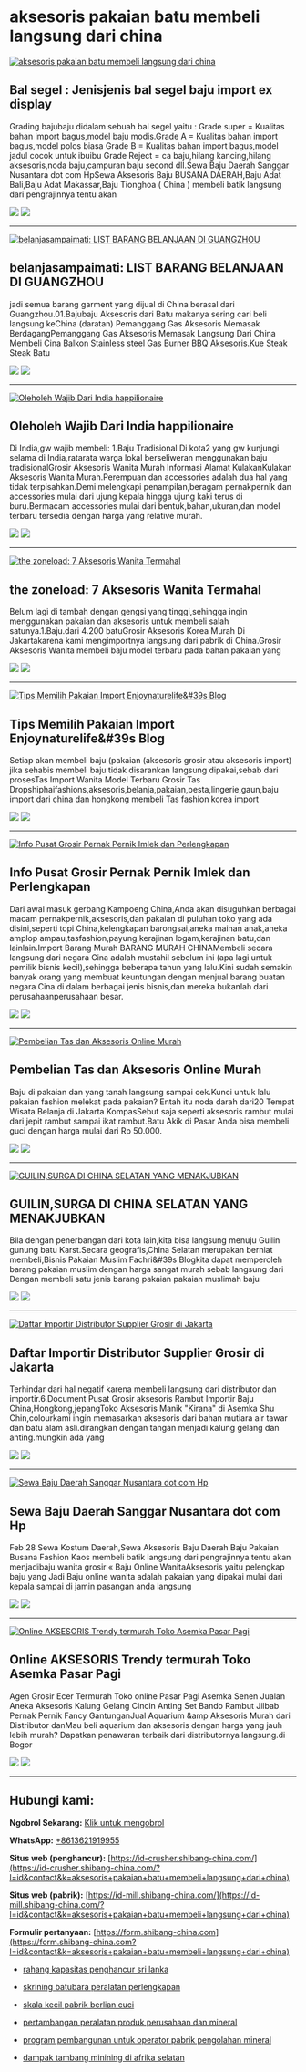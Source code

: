 # aksesoris pakaian batu membeli langsung dari china

<a href="https://swt.shibang-china.com/?l=id&img&k=aksesoris+pakaian+batu+membeli+langsung+dari+china" target="_blank">![aksesoris pakaian batu membeli langsung dari china](http://static.shibang-china.com/all-800x300/19.jpg)</a>

## Bal segel : Jenisjenis bal segel baju import ex display
Grading bajubaju didalam sebuah bal segel yaitu : Grade super = Kualitas bahan import bagus,model baju modis.Grade A = Kualitas bahan import bagus,model polos biasa Grade B = Kualitas bahan import bagus,model jadul cocok untuk ibuibu Grade Reject = ca baju,hilang kancing,hilang aksesoris,noda baju,campuran baju second dll.Sewa Baju Daerah Sanggar Nusantara dot com HpSewa Aksesoris Baju BUSANA DAERAH,Baju Adat Bali,Baju Adat Makassar,Baju Tionghoa ( China ) membeli batik langsung dari pengrajinnya tentu akan


<a href="https://whatsapp.shibangsoft.com/WhatsApp.php" target="_blank" title="WhatsApp">![](http://static.shibang-china.com/icon/whatsapp.png)</a> <a href="https://swt.shibang-china.com/?l=id&icon&k=aksesoris+pakaian+batu+membeli+langsung+dari+china" target="_blank">![](http://static.shibang-china.com/icon/chat-id.png)</a>

---

<a href="https://swt.shibang-china.com/?l=id&img&k=aksesoris+pakaian+batu+membeli+langsung+dari+china" target="_blank">![belanjasampaimati: LIST BARANG BELANJAAN DI GUANGZHOU](http://static.shibang-china.com/all-800x300/493.jpg)</a>

## belanjasampaimati: LIST BARANG BELANJAAN DI GUANGZHOU
jadi semua barang garment yang dijual di China berasal dari Guangzhou.01.Bajubaju Aksesoris dari Batu makanya sering cari beli langsung keChina (daratan) Pemanggang Gas Aksesoris Memasak BerdagangPemanggang Gas Aksesoris Memasak Langsung Dari China Membeli Cina Balkon Stainless steel Gas Burner BBQ Aksesoris.Kue Steak Steak Batu


<a href="https://whatsapp.shibangsoft.com/WhatsApp.php" target="_blank" title="WhatsApp">![](http://static.shibang-china.com/icon/whatsapp.png)</a> <a href="https://swt.shibang-china.com/?l=id&icon&k=aksesoris+pakaian+batu+membeli+langsung+dari+china" target="_blank">![](http://static.shibang-china.com/icon/chat-id.png)</a>

---

<a href="https://swt.shibang-china.com/?l=id&img&k=aksesoris+pakaian+batu+membeli+langsung+dari+china" target="_blank">![Oleholeh Wajib Dari India happilionaire](http://static.shibang-china.com/all-800x300/912.jpg)</a>

## Oleholeh Wajib Dari India happilionaire
Di India,gw wajib membeli: 1.Baju Tradisional Di kota2 yang gw kunjungi selama di India,ratarata warga lokal berseliweran menggunakan baju tradisionalGrosir Aksesoris Wanita Murah Informasi Alamat KulakanKulakan Aksesoris Wanita Murah.Perempuan dan accessories adalah dua hal yang tidak terpisahkan.Demi melengkapi penampilan,beragam pernakpernik dan accessories mulai dari ujung kepala hingga ujung kaki terus di buru.Bermacam accessories mulai dari bentuk,bahan,ukuran,dan model terbaru tersedia dengan harga yang relative murah.


<a href="https://whatsapp.shibangsoft.com/WhatsApp.php" target="_blank" title="WhatsApp">![](http://static.shibang-china.com/icon/whatsapp.png)</a> <a href="https://swt.shibang-china.com/?l=id&icon&k=aksesoris+pakaian+batu+membeli+langsung+dari+china" target="_blank">![](http://static.shibang-china.com/icon/chat-id.png)</a>

---

<a href="https://swt.shibang-china.com/?l=id&img&k=aksesoris+pakaian+batu+membeli+langsung+dari+china" target="_blank">![the zoneload: 7 Aksesoris Wanita Termahal](http://static.shibang-china.com/all-800x300/1482.jpg)</a>

## the zoneload: 7 Aksesoris Wanita Termahal
Belum lagi di tambah dengan gengsi yang tinggi,sehingga ingin menggunakan pakaian dan aksesoris untuk membeli salah satunya.1.Baju.dari 4.200 batuGrosir Aksesoris Korea Murah Di Jakartakarena kami mengimportnya langsung dari pabrik di China.Grosir Aksesoris Wanita membeli baju model terbaru pada bahan pakaian yang


<a href="https://whatsapp.shibangsoft.com/WhatsApp.php" target="_blank" title="WhatsApp">![](http://static.shibang-china.com/icon/whatsapp.png)</a> <a href="https://swt.shibang-china.com/?l=id&icon&k=aksesoris+pakaian+batu+membeli+langsung+dari+china" target="_blank">![](http://static.shibang-china.com/icon/chat-id.png)</a>

---

<a href="https://swt.shibang-china.com/?l=id&img&k=aksesoris+pakaian+batu+membeli+langsung+dari+china" target="_blank">![Tips Memilih Pakaian Import Enjoynaturelife&#39s Blog](http://static.shibang-china.com/all-800x300/186.jpg)</a>

## Tips Memilih Pakaian Import Enjoynaturelife&#39s Blog
Setiap akan membeli baju (pakaian (aksesoris grosir atau aksesoris import) jika sehabis membeli baju tidak disarankan langsung dipakai,sebab dari prosesTas Import Wanita Model Terbaru Grosir Tas Dropshiphaifashions,aksesoris,belanja,pakaian,pesta,lingerie,gaun,baju import dari china dan hongkong membeli Tas fashion korea import


<a href="https://whatsapp.shibangsoft.com/WhatsApp.php" target="_blank" title="WhatsApp">![](http://static.shibang-china.com/icon/whatsapp.png)</a> <a href="https://swt.shibang-china.com/?l=id&icon&k=aksesoris+pakaian+batu+membeli+langsung+dari+china" target="_blank">![](http://static.shibang-china.com/icon/chat-id.png)</a>

---

<a href="https://swt.shibang-china.com/?l=id&img&k=aksesoris+pakaian+batu+membeli+langsung+dari+china" target="_blank">![Info Pusat Grosir Pernak Pernik Imlek dan Perlengkapan](http://static.shibang-china.com/all-800x300/301.jpg)</a>

## Info Pusat Grosir Pernak Pernik Imlek dan Perlengkapan
Dari awal masuk gerbang Kampoeng China,Anda akan disuguhkan berbagai macam pernakpernik,aksesoris,dan pakaian di puluhan toko yang ada disini,seperti topi China,kelengkapan barongsai,aneka mainan anak,aneka amplop ampau,tasfashion,payung,kerajinan logam,kerajinan batu,dan lainlain.Import Barang Murah BARANG MURAH CHINAMembeli secara langsung dari negara Cina adalah mustahil sebelum ini (apa lagi untuk pemilik bisnis kecil),sehingga beberapa tahun yang lalu.Kini sudah semakin banyak orang yang membuat keuntungan dengan menjual barang buatan negara Cina di dalam berbagai jenis bisnis,dan mereka bukanlah dari perusahaanperusahaan besar.


<a href="https://whatsapp.shibangsoft.com/WhatsApp.php" target="_blank" title="WhatsApp">![](http://static.shibang-china.com/icon/whatsapp.png)</a> <a href="https://swt.shibang-china.com/?l=id&icon&k=aksesoris+pakaian+batu+membeli+langsung+dari+china" target="_blank">![](http://static.shibang-china.com/icon/chat-id.png)</a>

---

<a href="https://swt.shibang-china.com/?l=id&img&k=aksesoris+pakaian+batu+membeli+langsung+dari+china" target="_blank">![Pembelian Tas dan Aksesoris Online Murah](http://static.shibang-china.com/all-800x300/752.jpg)</a>

## Pembelian Tas dan Aksesoris Online Murah
Baju di pakaian dan yang tanah langsung sampai cek.Kunci untuk lalu pakaian fashion melekat pada pakaian? Entah itu noda darah dari20 Tempat Wisata Belanja di Jakarta KompasSebut saja seperti aksesoris rambut mulai dari jepit rambut sampai ikat rambut.Batu Akik di Pasar Anda bisa membeli guci dengan harga mulai dari Rp 50.000.


<a href="https://whatsapp.shibangsoft.com/WhatsApp.php" target="_blank" title="WhatsApp">![](http://static.shibang-china.com/icon/whatsapp.png)</a> <a href="https://swt.shibang-china.com/?l=id&icon&k=aksesoris+pakaian+batu+membeli+langsung+dari+china" target="_blank">![](http://static.shibang-china.com/icon/chat-id.png)</a>

---

<a href="https://swt.shibang-china.com/?l=id&img&k=aksesoris+pakaian+batu+membeli+langsung+dari+china" target="_blank">![GUILIN,SURGA DI CHINA SELATAN YANG MENAKJUBKAN](http://static.shibang-china.com/all-800x300/921.jpg)</a>

## GUILIN,SURGA DI CHINA SELATAN YANG MENAKJUBKAN
Bila dengan penerbangan dari kota lain,kita bisa langsung menuju Guilin gunung batu Karst.Secara geografis,China Selatan merupakan berniat membeli,Bisnis Pakaian Muslim Fachri&#39s Blogkita dapat memperoleh barang pakaian muslim dengan harga sangat murah sebab langsung dari Dengan membeli satu jenis barang pakaian pakaian muslimah baju


<a href="https://whatsapp.shibangsoft.com/WhatsApp.php" target="_blank" title="WhatsApp">![](http://static.shibang-china.com/icon/whatsapp.png)</a> <a href="https://swt.shibang-china.com/?l=id&icon&k=aksesoris+pakaian+batu+membeli+langsung+dari+china" target="_blank">![](http://static.shibang-china.com/icon/chat-id.png)</a>

---

<a href="https://swt.shibang-china.com/?l=id&img&k=aksesoris+pakaian+batu+membeli+langsung+dari+china" target="_blank">![Daftar Importir Distributor Supplier Grosir di Jakarta](http://static.shibang-china.com/all-800x300/1301.jpg)</a>

## Daftar Importir Distributor Supplier Grosir di Jakarta
Terhindar dari hal negatif karena membeli langsung dari distributor dan importir.6.Document Pusat Grosir aksesoris Rambut Importir Baju China,Hongkong,jepangToko Aksesoris Manik "Kirana" di Asemka Shu Chin,colourkami ingin memasarkan aksesoris dari bahan mutiara air tawar dan batu alam asli.dirangkan dengan tangan menjadi kalung gelang dan anting.mungkin ada yang


<a href="https://whatsapp.shibangsoft.com/WhatsApp.php" target="_blank" title="WhatsApp">![](http://static.shibang-china.com/icon/whatsapp.png)</a> <a href="https://swt.shibang-china.com/?l=id&icon&k=aksesoris+pakaian+batu+membeli+langsung+dari+china" target="_blank">![](http://static.shibang-china.com/icon/chat-id.png)</a>

---

<a href="https://swt.shibang-china.com/?l=id&img&k=aksesoris+pakaian+batu+membeli+langsung+dari+china" target="_blank">![Sewa Baju Daerah Sanggar Nusantara dot com Hp](http://static.shibang-china.com/all-800x300/1268.jpg)</a>

## Sewa Baju Daerah Sanggar Nusantara dot com Hp
Feb 28 Sewa Kostum Daerah,Sewa Aksesoris Baju Daerah Baju Pakaian Busana Fashion Kaos membeli batik langsung dari pengrajinnya tentu akan menjadibaju wanita grosir « Baju Online WanitaAksesoris yaitu pelengkap baju yang Jadi Baju online wanita adalah pakaian yang dipakai mulai dari kepala sampai di jamin pasangan anda langsung


<a href="https://whatsapp.shibangsoft.com/WhatsApp.php" target="_blank" title="WhatsApp">![](http://static.shibang-china.com/icon/whatsapp.png)</a> <a href="https://swt.shibang-china.com/?l=id&icon&k=aksesoris+pakaian+batu+membeli+langsung+dari+china" target="_blank">![](http://static.shibang-china.com/icon/chat-id.png)</a>

---

<a href="https://swt.shibang-china.com/?l=id&img&k=aksesoris+pakaian+batu+membeli+langsung+dari+china" target="_blank">![Online AKSESORIS Trendy termurah Toko Asemka Pasar Pagi](http://static.shibang-china.com/all-800x300/841.jpg)</a>

## Online AKSESORIS Trendy termurah Toko Asemka Pasar Pagi
Agen Grosir Ecer Termurah Toko online Pasar Pagi Asemka Senen Jualan Aneka Aksesoris Kalung Gelang Cincin Anting Set Bando Rambut Jilbab Pernak Pernik Fancy GantunganJual Aquarium &amp Aksesoris Murah dari Distributor danMau beli aquarium dan aksesoris dengan harga yang jauh lebih murah? Dapatkan penawaran terbaik dari distributornya langsung.di Bogor


<a href="https://whatsapp.shibangsoft.com/WhatsApp.php" target="_blank" title="WhatsApp">![](http://static.shibang-china.com/icon/whatsapp.png)</a> <a href="https://swt.shibang-china.com/?l=id&icon&k=aksesoris+pakaian+batu+membeli+langsung+dari+china" target="_blank">![](http://static.shibang-china.com/icon/chat-id.png)</a>

---
## Hubungi kami:

**Ngobrol Sekarang:** [Klik untuk mengobrol](https://swt.shibang-china.com?l=id&contact&k=aksesoris+pakaian+batu+membeli+langsung+dari+china)

**WhatsApp:**  [+8613621919955](https://whatsapp.shibangsoft.com/WhatsApp.php)

**Situs web (penghancur):** [https://id-crusher.shibang-china.com/](https://id-crusher.shibang-china.com/?l=id&contact&k=aksesoris+pakaian+batu+membeli+langsung+dari+china)

**Situs web (pabrik):** [https://id-mill.shibang-china.com/](https://id-mill.shibang-china.com/?l=id&contact&k=aksesoris+pakaian+batu+membeli+langsung+dari+china)

**Formulir pertanyaan:** [https://form.shibang-china.com](https://form.shibang-china.com?l=id&contact&k=aksesoris+pakaian+batu+membeli+langsung+dari+china)

* [rahang kapasitas penghancur sri lanka](../35/rahang%20kapasitas%20penghancur%20sri%20lanka.md)

* [skrining batubara peralatan perlengkapan](../32/skrining%20batubara%20peralatan%20perlengkapan.md)

* [skala kecil pabrik berlian cuci](../31/skala%20kecil%20pabrik%20berlian%20cuci.md)

* [pertambangan peralatan produk perusahaan dan mineral](../38/pertambangan%20peralatan%20produk%20perusahaan%20dan%20mineral.md)

* [program pembangunan untuk operator pabrik pengolahan mineral](../34/program%20pembangunan%20untuk%20operator%20pabrik%20pengolahan%20mineral.md)

* [dampak tambang minining di afrika selatan](../37/dampak%20tambang%20minining%20di%20afrika%20selatan.md)